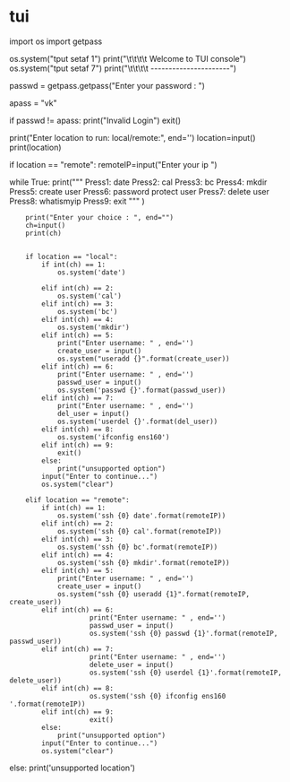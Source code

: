 # tui

import os
import getpass


os.system("tput setaf 1")
print("\t\t\t\t Welcome to TUI console")
os.system("tput setaf 7")
print("\t\t\t\t ----------------------")


passwd = getpass.getpass("Enter your password : ")

apass = "vk"

if passwd != apass:
    print("Invalid Login")
    exit()


print("Enter location to run: local/remote:", end='')
location=input()
print(location)


if location == "remote":
    remoteIP=input("Enter your ip ")
 

while True:
        print("""
        Press1: date
        Press2: cal
        Press3: bc
        Press4: mkdir
        Press5: create user
        Press6: password protect user
        Press7: delete user
        Press8: whatismyip
        Press9: exit
        """
        )   

        print("Enter your choice : ", end="")
        ch=input()
        print(ch)


        if location == "local":
            if int(ch) == 1:
               	os.system('date')
        
            elif int(ch) == 2:
               	os.system('cal')
            elif int(ch) == 3:
               	os.system('bc')
            elif int(ch) == 4:
               	os.system('mkdir')
            elif int(ch) == 5:
               	print("Enter username: " , end='')
       	        create_user = input()
               	os.system("useradd {}".format(create_user))
            elif int(ch) == 6:
               	print("Enter username: " , end='')
       	        passwd_user = input()
               	os.system('passwd {}'.format(passwd_user))
            elif int(ch) == 7:
               	print("Enter username: " , end='')
       	        del_user = input()
               	os.system('userdel {}'.format(del_user))
            elif int(ch) == 8:
               	os.system('ifconfig ens160')
            elif int(ch) == 9:
               	exit()
            else:
               	print("unsupported option")
            input("Enter to continue...")                        
            os.system("clear")                        

        elif location == "remote":
            if int(ch) == 1:
                os.system('ssh {0} date'.format(remoteIP))
            elif int(ch) == 2:
                os.system('ssh {0} cal'.format(remoteIP))
            elif int(ch) == 3:
                os.system('ssh {0} bc'.format(remoteIP))
            elif int(ch) == 4:
                os.system('ssh {0} mkdir'.format(remoteIP))
            elif int(ch) == 5:
                print("Enter username: " , end='')
                create_user = input()
                os.system("ssh {0} useradd {1}".format(remoteIP, create_user))
            elif int(ch) == 6:
                        print("Enter username: " , end='')
                        passwd_user = input()
                        os.system('ssh {0} passwd {1}'.format(remoteIP, passwd_user))
            elif int(ch) == 7:
                        print("Enter username: " , end='')
                        delete_user = input()
                        os.system('ssh {0} userdel {1}'.format(remoteIP, delete_user))
            elif int(ch) == 8:
               	        os.system('ssh {0} ifconfig ens160 '.format(remoteIP))
            elif int(ch) == 9:
                        exit()
            else:
               	print("unsupported option")
            input("Enter to continue...")                        
            os.system("clear")                        
else:
    print('unsupported location')
